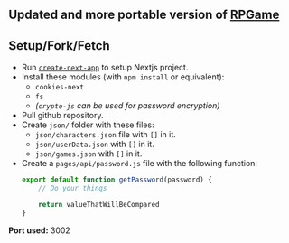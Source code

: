 ## Updated and more portable version of [RPGame](https://github.com/TimEtOff/RPGame)

## Setup/Fork/Fetch
- Run [`create-next-app`](https://github.com/vercel/next.js/tree/canary/packages/create-next-app) to setup Nextjs project.
- Install these modules (with `npm install` or equivalent):
    - `cookies-next`
    - `fs`
    - *(`crypto-js` can be used for password encryption)*
- Pull github repository.
- Create `json/` folder with these files:
    - `json/characters.json` file with `[]` in it.
    - `json/userData.json` with `[]` in it.
    - `json/games.json` with `[]` in it.
- Create a `pages/api/password.js` file with the following function:
    ```js
    export default function getPassword(password) {
        // Do your things

        return valueThatWillBeCompared
    }   
    ```
**Port used:** 3002